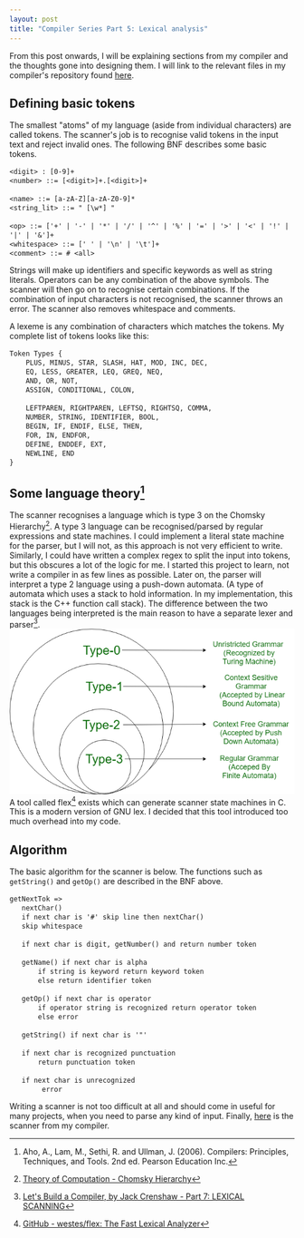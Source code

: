 ```yaml
---
layout: post
title: "Compiler Series Part 5: Lexical analysis"
---
```

From this post onwards, I will be explaining sections from my compiler and the thoughts gone into designing them.  I will link to the relevant files in my compiler's repository found [here](https://github.com/miiizen/compiler).

## Defining basic tokens
The smallest "atoms" of my language (aside from individual characters) are called tokens.  The scanner's job is to recognise valid tokens in the input text and reject invalid ones.  The following BNF describes some basic tokens.
```
<digit> : [0-9]+
<number> ::= [<digit>]+.[<digit>]+

<name> ::= [a-zA-Z][a-zA-Z0-9]*
<string_lit> ::= " [\w*] "

<op> ::= ['+' | '-' | '*' | '/' | '^' | '%' | '=' | '>' | '<' | '!' | '|' | '&']+
<whitespace> ::= [' ' | '\n' | '\t']+
<comment> ::= # <all>
```
Strings will make up identifiers and specific keywords as well as string literals.  Operators can be any combination of the above symbols.  The scanner will then go on to recognise certain combinations.  If the combination of input characters is not recognised, the scanner throws an error.  The scanner also removes whitespace and comments.  

A lexeme is any combination of characters which matches the tokens.  My complete list of tokens looks like this:
```
Token Types {
    PLUS, MINUS, STAR, SLASH, HAT, MOD, INC, DEC,
    EQ, LESS, GREATER, LEQ, GREQ, NEQ,
    AND, OR, NOT,
    ASSIGN, CONDITIONAL, COLON,

    LEFTPAREN, RIGHTPAREN, LEFTSQ, RIGHTSQ, COMMA,
    NUMBER, STRING, IDENTIFIER, BOOL,
    BEGIN, IF, ENDIF, ELSE, THEN,
    FOR, IN, ENDFOR,
    DEFINE, ENDDEF, EXT,
    NEWLINE, END
}
```
## Some language theory[^1]
The scanner recognises a language which is type 3 on the Chomsky Hierarchy[^2].  A type 3 language can be recognised/parsed by regular expressions and state machines.  I could implement a literal state machine for the parser, but I will not, as this approach is not very efficient to write. Similarly, I could have written a complex regex to split the input into tokens, but this obscures a lot of the logic for me.  I started this project to learn, not write a compiler in as few lines as possible. 
Later on, the parser will interpret a type 2 language using a push-down automata.  (A type of automata which uses a stack to hold information.  In my implementation, this stack is the C++ function call stack).  The difference between the two languages being interpreted is the main reason to have a separate lexer and parser[^3].
![The Chomsky hierarchy](/assets/img/chomsky.png)
A tool called flex[^4] exists which can generate scanner state machines in C.  This is a modern version of GNU lex.  I decided that this tool introduced too much overhead into my code.

## Algorithm
The basic algorithm for the scanner is below.  The functions such as `getString()` and `getOp()` are described in the BNF above.

```
getNextTok =>
   nextChar()
   if next char is '#' skip line then nextChar() 
   skip whitespace
   
   if next char is digit, getNumber() and return number token

   getName() if next char is alpha
       if string is keyword return keyword token
       else return identifier token
   
   getOp() if next char is operator
       if operator string is recognized return operator token
       else error

   getString() if next char is '"'
   
   if next char is recognized punctuation
       return punctuation token
   
   if next char is unrecognized
        error
```
Writing a scanner is not too difficult at all and should come in useful for many projects, when you need to parse any kind of input. 
Finally, [here](https://github.com/miiizen/Compiler/blob/master/Compiler_Lib/scanner.cpp) is the scanner from my compiler. 

[^1]: Aho, A., Lam, M., Sethi, R. and Ullman, J. (2006). Compilers: Principles, Techniques, and Tools. 2nd ed. Pearson Education Inc.
[^2]: [Theory of Computation - Chomsky Hierarchy](https://www.geeksforgeeks.org/toc-chomsky-hierarchy/)
[^3]: [Let's Build a Compiler, by Jack Crenshaw - Part 7: LEXICAL SCANNING](https://compilers.iecc.com/crenshaw/tutor7.txt)
[^4]: [GitHub - westes/flex: The Fast Lexical Analyzer](https://github.com/westes/flex)
